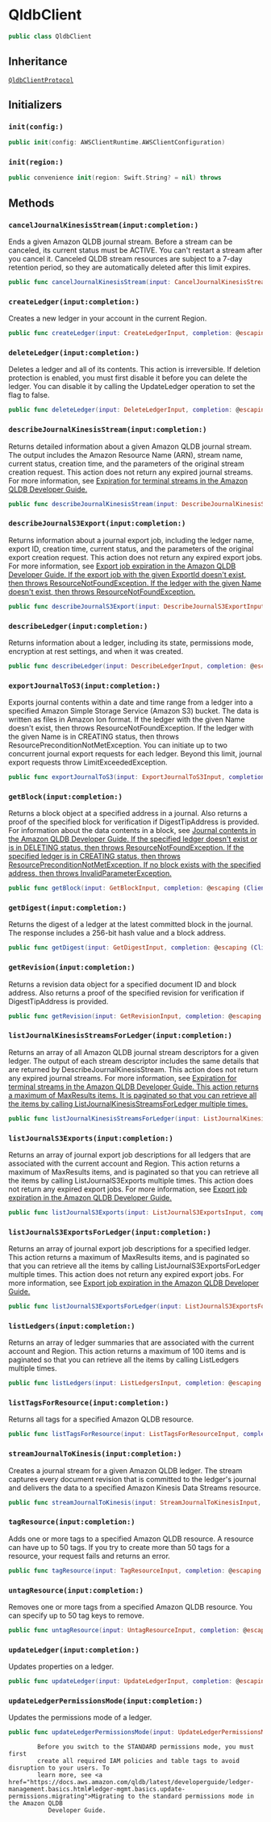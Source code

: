 # QldbClient

``` swift
public class QldbClient 
```

## Inheritance

[`QldbClientProtocol`](/aws-sdk-swift/reference/0.x/AWSQLDB/QldbClientProtocol)

## Initializers

### `init(config:)`

``` swift
public init(config: AWSClientRuntime.AWSClientConfiguration) 
```

### `init(region:)`

``` swift
public convenience init(region: Swift.String? = nil) throws 
```

## Methods

### `cancelJournalKinesisStream(input:completion:)`

Ends a given Amazon QLDB journal stream. Before a stream can be canceled, its current
status must be ACTIVE.
You can't restart a stream after you cancel it. Canceled QLDB stream resources are
subject to a 7-day retention period, so they are automatically deleted after this limit
expires.

``` swift
public func cancelJournalKinesisStream(input: CancelJournalKinesisStreamInput, completion: @escaping (ClientRuntime.SdkResult<CancelJournalKinesisStreamOutputResponse, CancelJournalKinesisStreamOutputError>) -> Void)
```

### `createLedger(input:completion:)`

Creates a new ledger in your account in the current Region.

``` swift
public func createLedger(input: CreateLedgerInput, completion: @escaping (ClientRuntime.SdkResult<CreateLedgerOutputResponse, CreateLedgerOutputError>) -> Void)
```

### `deleteLedger(input:completion:)`

Deletes a ledger and all of its contents. This action is irreversible.
If deletion protection is enabled, you must first disable it before you can delete the
ledger. You can disable it by calling the UpdateLedger operation to set the flag to false.

``` swift
public func deleteLedger(input: DeleteLedgerInput, completion: @escaping (ClientRuntime.SdkResult<DeleteLedgerOutputResponse, DeleteLedgerOutputError>) -> Void)
```

### `describeJournalKinesisStream(input:completion:)`

Returns detailed information about a given Amazon QLDB journal stream. The output
includes the Amazon Resource Name (ARN), stream name, current status, creation time, and
the parameters of the original stream creation request.
This action does not return any expired journal streams. For more information, see
<a href="https:​//docs.aws.amazon.com/qldb/latest/developerguide/streams.create.html#streams.create.states.expiration">Expiration for terminal streams in the Amazon QLDB Developer
Guide.

``` swift
public func describeJournalKinesisStream(input: DescribeJournalKinesisStreamInput, completion: @escaping (ClientRuntime.SdkResult<DescribeJournalKinesisStreamOutputResponse, DescribeJournalKinesisStreamOutputError>) -> Void)
```

### `describeJournalS3Export(input:completion:)`

Returns information about a journal export job, including the ledger name, export ID,
creation time, current status, and the parameters of the original export creation
request.
This action does not return any expired export jobs. For more information, see <a href="https:​//docs.aws.amazon.com/qldb/latest/developerguide/export-journal.request.html#export-journal.request.expiration">Export job expiration in the Amazon QLDB Developer
Guide.
If the export job with the given ExportId doesn't exist, then throws
ResourceNotFoundException.
If the ledger with the given Name doesn't exist, then throws
ResourceNotFoundException.

``` swift
public func describeJournalS3Export(input: DescribeJournalS3ExportInput, completion: @escaping (ClientRuntime.SdkResult<DescribeJournalS3ExportOutputResponse, DescribeJournalS3ExportOutputError>) -> Void)
```

### `describeLedger(input:completion:)`

Returns information about a ledger, including its state, permissions mode, encryption at
rest settings, and when it was created.

``` swift
public func describeLedger(input: DescribeLedgerInput, completion: @escaping (ClientRuntime.SdkResult<DescribeLedgerOutputResponse, DescribeLedgerOutputError>) -> Void)
```

### `exportJournalToS3(input:completion:)`

Exports journal contents within a date and time range from a ledger into a specified
Amazon Simple Storage Service (Amazon S3) bucket. The data is written as files in Amazon Ion format.
If the ledger with the given Name doesn't exist, then throws
ResourceNotFoundException.
If the ledger with the given Name is in CREATING status, then
throws ResourcePreconditionNotMetException.
You can initiate up to two concurrent journal export requests for each ledger. Beyond
this limit, journal export requests throw LimitExceededException.

``` swift
public func exportJournalToS3(input: ExportJournalToS3Input, completion: @escaping (ClientRuntime.SdkResult<ExportJournalToS3OutputResponse, ExportJournalToS3OutputError>) -> Void)
```

### `getBlock(input:completion:)`

Returns a block object at a specified address in a journal. Also returns a proof of the
specified block for verification if DigestTipAddress is provided.
For information about the data contents in a block, see <a href="https:​//docs.aws.amazon.com/qldb/latest/developerguide/journal-contents.html">Journal contents in the
Amazon QLDB Developer Guide.
If the specified ledger doesn't exist or is in DELETING status, then throws
ResourceNotFoundException.
If the specified ledger is in CREATING status, then throws
ResourcePreconditionNotMetException.
If no block exists with the specified address, then throws
InvalidParameterException.

``` swift
public func getBlock(input: GetBlockInput, completion: @escaping (ClientRuntime.SdkResult<GetBlockOutputResponse, GetBlockOutputError>) -> Void)
```

### `getDigest(input:completion:)`

Returns the digest of a ledger at the latest committed block in the journal. The
response includes a 256-bit hash value and a block address.

``` swift
public func getDigest(input: GetDigestInput, completion: @escaping (ClientRuntime.SdkResult<GetDigestOutputResponse, GetDigestOutputError>) -> Void)
```

### `getRevision(input:completion:)`

Returns a revision data object for a specified document ID and block address. Also
returns a proof of the specified revision for verification if DigestTipAddress
is provided.

``` swift
public func getRevision(input: GetRevisionInput, completion: @escaping (ClientRuntime.SdkResult<GetRevisionOutputResponse, GetRevisionOutputError>) -> Void)
```

### `listJournalKinesisStreamsForLedger(input:completion:)`

Returns an array of all Amazon QLDB journal stream descriptors for a given ledger. The
output of each stream descriptor includes the same details that are returned by
DescribeJournalKinesisStream.
This action does not return any expired journal streams. For more information, see
<a href="https:​//docs.aws.amazon.com/qldb/latest/developerguide/streams.create.html#streams.create.states.expiration">Expiration for terminal streams in the Amazon QLDB Developer
Guide.
This action returns a maximum of MaxResults items. It is paginated so that
you can retrieve all the items by calling ListJournalKinesisStreamsForLedger
multiple times.

``` swift
public func listJournalKinesisStreamsForLedger(input: ListJournalKinesisStreamsForLedgerInput, completion: @escaping (ClientRuntime.SdkResult<ListJournalKinesisStreamsForLedgerOutputResponse, ListJournalKinesisStreamsForLedgerOutputError>) -> Void)
```

### `listJournalS3Exports(input:completion:)`

Returns an array of journal export job descriptions for all ledgers that are associated
with the current account and Region.
This action returns a maximum of MaxResults items, and is paginated so that
you can retrieve all the items by calling ListJournalS3Exports multiple
times.
This action does not return any expired export jobs. For more information, see <a href="https:​//docs.aws.amazon.com/qldb/latest/developerguide/export-journal.request.html#export-journal.request.expiration">Export job expiration in the Amazon QLDB Developer
Guide.

``` swift
public func listJournalS3Exports(input: ListJournalS3ExportsInput, completion: @escaping (ClientRuntime.SdkResult<ListJournalS3ExportsOutputResponse, ListJournalS3ExportsOutputError>) -> Void)
```

### `listJournalS3ExportsForLedger(input:completion:)`

Returns an array of journal export job descriptions for a specified ledger.
This action returns a maximum of MaxResults items, and is paginated so that
you can retrieve all the items by calling ListJournalS3ExportsForLedger
multiple times.
This action does not return any expired export jobs. For more information, see <a href="https:​//docs.aws.amazon.com/qldb/latest/developerguide/export-journal.request.html#export-journal.request.expiration">Export job expiration in the Amazon QLDB Developer
Guide.

``` swift
public func listJournalS3ExportsForLedger(input: ListJournalS3ExportsForLedgerInput, completion: @escaping (ClientRuntime.SdkResult<ListJournalS3ExportsForLedgerOutputResponse, ListJournalS3ExportsForLedgerOutputError>) -> Void)
```

### `listLedgers(input:completion:)`

Returns an array of ledger summaries that are associated with the current account
and Region.
This action returns a maximum of 100 items and is paginated so that you can
retrieve all the items by calling ListLedgers multiple times.

``` swift
public func listLedgers(input: ListLedgersInput, completion: @escaping (ClientRuntime.SdkResult<ListLedgersOutputResponse, ListLedgersOutputError>) -> Void)
```

### `listTagsForResource(input:completion:)`

Returns all tags for a specified Amazon QLDB resource.

``` swift
public func listTagsForResource(input: ListTagsForResourceInput, completion: @escaping (ClientRuntime.SdkResult<ListTagsForResourceOutputResponse, ListTagsForResourceOutputError>) -> Void)
```

### `streamJournalToKinesis(input:completion:)`

Creates a journal stream for a given Amazon QLDB ledger. The stream captures every
document revision that is committed to the ledger's journal and delivers the data to a
specified Amazon Kinesis Data Streams resource.

``` swift
public func streamJournalToKinesis(input: StreamJournalToKinesisInput, completion: @escaping (ClientRuntime.SdkResult<StreamJournalToKinesisOutputResponse, StreamJournalToKinesisOutputError>) -> Void)
```

### `tagResource(input:completion:)`

Adds one or more tags to a specified Amazon QLDB resource.
A resource can have up to 50 tags. If you try to create more than 50 tags for a
resource, your request fails and returns an error.

``` swift
public func tagResource(input: TagResourceInput, completion: @escaping (ClientRuntime.SdkResult<TagResourceOutputResponse, TagResourceOutputError>) -> Void)
```

### `untagResource(input:completion:)`

Removes one or more tags from a specified Amazon QLDB resource. You can specify up to 50
tag keys to remove.

``` swift
public func untagResource(input: UntagResourceInput, completion: @escaping (ClientRuntime.SdkResult<UntagResourceOutputResponse, UntagResourceOutputError>) -> Void)
```

### `updateLedger(input:completion:)`

Updates properties on a ledger.

``` swift
public func updateLedger(input: UpdateLedgerInput, completion: @escaping (ClientRuntime.SdkResult<UpdateLedgerOutputResponse, UpdateLedgerOutputError>) -> Void)
```

### `updateLedgerPermissionsMode(input:completion:)`

Updates the permissions mode of a ledger.

``` swift
public func updateLedgerPermissionsMode(input: UpdateLedgerPermissionsModeInput, completion: @escaping (ClientRuntime.SdkResult<UpdateLedgerPermissionsModeOutputResponse, UpdateLedgerPermissionsModeOutputError>) -> Void)
```

``` 
        Before you switch to the STANDARD permissions mode, you must first
        create all required IAM policies and table tags to avoid disruption to your users. To
        learn more, see <a href="https://docs.aws.amazon.com/qldb/latest/developerguide/ledger-management.basics.html#ledger-mgmt.basics.update-permissions.migrating">Migrating to the standard permissions mode in the Amazon QLDB
           Developer Guide.
```
